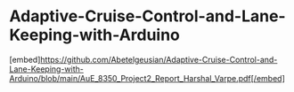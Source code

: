 # Adaptive-Cruise-Control-and-Lane-Keeping-with-Arduino

[embed]https://github.com/Abetelgeusian/Adaptive-Cruise-Control-and-Lane-Keeping-with-Arduino/blob/main/AuE_8350_Project2_Report_Harshal_Varpe.pdf[/embed]
